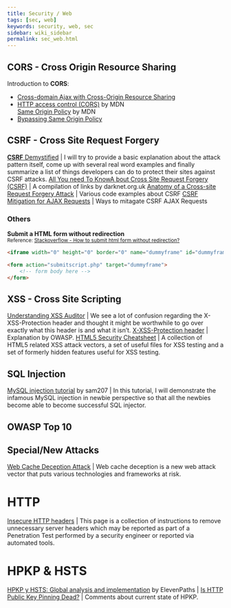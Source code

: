 ```yaml
---
title: Security / Web
tags: [sec, web]
keywords: security, web, sec
sidebar: wiki_sidebar
permalink: sec_web.html
---
```


## CORS - **C**ross **O**rigin **R**esource **S**haring
Introduction to **CORS**:
* [Cross-domain Ajax with Cross-Origin Resource Sharing](https://www.nczonline.net/blog/2010/05/25/cross-domain-ajax-with-cross-origin-resource-sharing/)
* [HTTP access control (CORS)](https://developer.mozilla.org/en-US/docs/Web/HTTP/Access_control_CORS) by MDN  
[Same Origin Policy](https://developer.mozilla.org/en-US/docs/Web/Security/Same-origin_policy) by MDN
* [Bypassing Same Origin Policy](http://qnimate.com/same-origin-policy-in-nutshell/)

## CSRF - **C**ross **S**ite **R**equest **F**orgery

[**CSRF** Demystified](http://www.gnucitizen.org/blog/csrf-demystified/) | I will try to provide a basic explanation about the attack pattern itself, come up with several real word examples and finally summarize a list of things developers can do to protect their sites against CSRF attacks.
[All You need To KnowA bout Cross Site Request Forgery (CSRF)](https://www.darknet.org.uk/2017/07/all-you-need-to-know-about-cross-site-request-forgery-csrf/) | A compilation of links by darknet.org.uk
[Anatomy of a Cross-site Request Forgery Attack](haacked.com/archive/2009/04/02/anatomy-of-csrf-attack.aspx/) | Various code examples about CSRF
[CSRF Mitigation for AJAX Requests](https://markitzeroday.com/x-requested-with/cors/2017/06/29/csrf-mitigation-for-ajax-requests.html) | Ways to mitagate CSRF AJAX Requests

### Others

**Submit a HTML form without redirection**  
<sup>Reference: [Stackoverflow - How to submit html form without redirection?](https://stackoverflow.com/questions/25983603/how-to-submit-html-form-without-redirection)</sup>

```html
<iframe width="0" height="0" border="0" name="dummyframe" id="dummyframe"></iframe>

<form action="submitscript.php" target="dummyframe">
    <!-- form body here -->
</form>
```

## XSS - Cross Site Scripting

[Understanding XSS Auditor](https://www.virtuesecurity.com/blog/understanding-xss-auditor/) |  We see a lot of confusion regarding the X-XSS-Protection header and thought it might be worthwhile to go over exactly what this header is and what it isn’t.
[X-XSS-Protection header](https://www.owasp.org/index.php/OWASP_Secure_Headers_Project#xxxsp) | Explanation by OWASP.
[HTML5 Security Cheatsheet](http://html5sec.org/) | A collection of HTML5 related XSS attack vectors, a set of useful files for XSS testing and a set of formerly hidden features useful for XSS testing.

## SQL Injection

[ MySQL injection tutorial](https://www.hellboundhackers.org/articles/read-article.php?article_id=862) by sam207 | In this tutorial, I will demonstrate the infamous MySQL injection in newbie perspective so that all the newbies become able to become successful SQL injector.

## OWASP Top 10


## Special/New Attacks

[Web Cache Deception Attack](https://omergil.blogspot.com/2017/02/web-cache-deception-attack.html) |  Web cache deception is a new web attack vector that puts various technologies and frameworks at risk.

# HTTP

[Insecure HTTP headers](https://veggiespam.com/http-header-removal/) | This page is a collection of instructions to remove unnecessary server headers which may be reported as part of a Penetration Test performed by a security engineer or reported via automated tools.

# HPKP & HSTS

[HPKP y HSTS: Global analysis and implementation](https://www.elevenpaths.com/wp-content/uploads/2017/07/HPKP_HSTS_EN.pdf) by ElevenPaths |
[Is HTTP Public Key Pinning Dead?](https://blog.qualys.com/ssllabs/2016/09/06/is-http-public-key-pinning-dead) | Comments about current state of HPKP.
